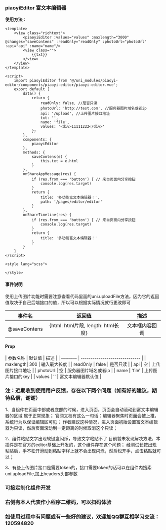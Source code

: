 ### piaoyiEditor 富文本编辑器

**使用方法：**

```
<template>
	<view class="richtext">
		<piaoyiEditor :values="values" :maxlength="3000" @changes="saveContens" :readOnly="readOnly" :photoUrl="photoUrl" :api="api" :name="name"/>
		<view class="">
			{{txt}}
		</view>
	</view>
</template>

<script>
	import piaoyiEditor from '@/uni_modules/piaoyi-editor/components/piaoyi-editor/piaoyi-editor.vue';
	export default {
		data() {
			return {
				readOnly: false, //是否只读
				photoUrl: 'http://test.com', //服务器图片域名或者ip
				api: '/upload', //上传图片接口地址
				txt: '',
				name: 'file',
				values: '<div>11111222</div>'
			};
		},
		components: {
			piaoyiEditor
		},
		methods: {
			saveContens(e) {
				this.txt = e.html
			}
		},
		onShareAppMessage(res) {
			if (res.from === 'button') { // 来自页面内分享按钮
				console.log(res.target)
			}
			return {
				title: '多功能富文本编辑器！',
				path: '/pages/editor/editor'
			}
		},
		onShareTimeline(res) {
			if (res.from === 'button') { // 来自页面内分享按钮
				console.log(res.target)
			}
			return {
				title: '多功能富文本编辑器！'
			}
		}
	}
</script>

<style lang="scss">

</style>

```

#### 事件说明
使用上传图片功能时需要注意查看代码里面的uni.uploadFile方法，因为它的返回值取决于自己后端接口的值，所以可以根据实际情况就行更改即可

|   事件名    | 返回值 |      描述      |
| :---------: | :----: | :------------: |
| @saveContens |   {html: html片段, length: html长度}   | 文本框内容回调 |

#### Prop

| 参数名称 | 默认值  | 描述                           |
| -------- | ------------------------------ |
| maxlength| 300  | 输入最大长度 |
| readOnly  | false  | 是否只读 |
| api | 空  | 上传图片接口地址 |
| photoUrl  | 空  | 服务器图片域名或者ip |
| name  | 'file'  | 上传图片接口的key |
| values  | ''  | 富文本编辑器默认值 |

### 注：近期收到使用用户反馈，存在以下两个问题（如有好的建议，期待私信，谢谢）

1、当组件在页面中部或者底部的时候，进入页面，页面会自动滚动到富文本编辑器的区域
属于正常现象；
官网文档有这么一句话：编辑器聚焦时页面会被上推，系统行为以保证编辑区可见；
作者建议这种情况，进入页面初始设置富文本编辑器为只读，然后页面滚动到一定距离的时候取消这个只读；

2、组件粘贴文字出现软键盘闪烁，导致文字粘贴不了
目前暂未发现解决方法，本插件是在官方的editor基础上开发的，这个组件存在这个问题；
经测试长按出现粘贴后，手不松开滑动到粘贴字样上就不会出现闪烁，然后松开手，点击粘贴就可以；

3、有些上传图片接口是需要token的，接口需要token的话可以在组件内搜索uni.uploadFile,加上headers头部参数

### 可接定制化组件开发
### 右侧有本人代表作小程序二维码，可以扫码体验
### 如使用过程中有问题或有一些好的建议，欢迎加QQ群互相学习交流：120594820